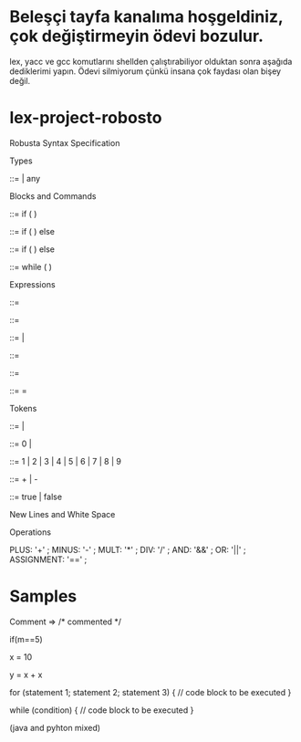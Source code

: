 # Beleşçi tayfa kanalıma hoşgeldiniz, çok değiştirmeyin ödevi bozulur. 
lex, yacc ve gcc komutlarını shellden çalıştırabiliyor olduktan sonra aşağıda dediklerimi yapın. Ödevi silmiyorum çünkü insana çok faydası olan bişey değil.

# lex-project-robosto



Robusta Syntax Specification

Types
  
<primitive type> ::= <numeric type> | any


Blocks and Commands

<if then statement>::= if ( <expression> ) <statement>

<if then else statement>::= if ( <expression> ) <statement no short if> else <statement>

<if then else statement no short if> ::= if ( <expression> ) <statement no short if> else <statement no short if>

<while statement> ::= while ( <expression> ) <statement>


Expressions

<constant expression> ::= <expression>

<expression> ::= <assignment expression>

<assignment expression> ::= <conditional expression> | <assignment>

<assignment> ::= <left hand side> <assignment operator> <assignment expression>

<left hand side> ::= <expression name>

<assignment operator> ::= = 

Tokens

<digits> ::= <digit> | <digits> <digit>

<digit> ::= 0 | <non zero digit>

<non zero digit> ::= 1 | 2 | 3 | 4 | 5 | 6 | 7 | 8 | 9

<sign> ::= + | -

<boolean literal> ::= true | false

New Lines and White Space 


Operations

PLUS: '+' ;
MINUS: '-' ;
MULT: '*' ;
DIV: '/' ;
AND: '&&' ;
OR: '||' ;
ASSIGNMENT: '==' ;



# Samples

Comment => /* commented */

if(m==5)

x = 10

y = x + x

 for (statement 1; statement 2; statement 3) {
  // code block to be executed
}

while (condition) {
  // code block to be executed
}

(java and pyhton mixed)
